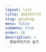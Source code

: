 ```yaml
---
layout: list
title: 정보처리기사
slug: gisalog
menu: false
submenu: true
order: 26
description: >
  정보처리기사 실기
---
```

